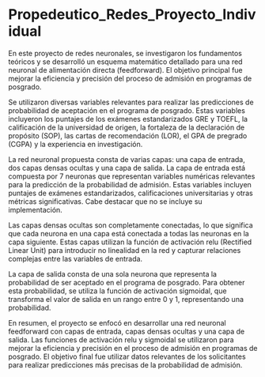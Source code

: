 # Propedeutico_Redes_Proyecto_Individual

En este proyecto de redes neuronales, se investigaron los fundamentos teóricos y se desarrolló un esquema matemático detallado para una red neuronal de alimentación directa (feedforward). El objetivo principal fue mejorar la eficiencia y precisión del proceso de admisión en programas de posgrado.

Se utilizaron diversas variables relevantes para realizar las predicciones de probabilidad de aceptación en el programa de posgrado. Estas variables incluyeron los puntajes de los exámenes estandarizados GRE y TOEFL, la calificación de la universidad de origen, la fortaleza de la declaración de propósito (SOP), las cartas de recomendación (LOR), el GPA de pregrado (CGPA) y la experiencia en investigación.

La red neuronal propuesta consta de varias capas: una capa de entrada, dos capas densas ocultas y una capa de salida. La capa de entrada está compuesta por 7 neuronas que representan variables numéricas relevantes para la predicción de la probabilidad de admisión. Estas variables incluyen puntajes de exámenes estandarizados, calificaciones universitarias y otras métricas significativas. Cabe destacar que no se incluye su implementación.

Las capas densas ocultas son completamente conectadas, lo que significa que cada neurona en una capa está conectada a todas las neuronas en la capa siguiente. Estas capas utilizan la función de activación relu (Rectified Linear Unit) para introducir no linealidad en la red y capturar relaciones complejas entre las variables de entrada.

La capa de salida consta de una sola neurona que representa la probabilidad de ser aceptado en el programa de posgrado. Para obtener esta probabilidad, se utiliza la función de activación sigmoidal, que transforma el valor de salida en un rango entre 0 y 1, representando una probabilidad.

En resumen, el proyecto se enfocó en desarrollar una red neuronal feedforward con capas de entrada, capas densas ocultas y una capa de salida. Las funciones de activación relu y sigmoidal se utilizaron para mejorar la eficiencia y precisión en el proceso de admisión en programas de posgrado. El objetivo final fue utilizar datos relevantes de los solicitantes para realizar predicciones más precisas de la probabilidad de admisión.
